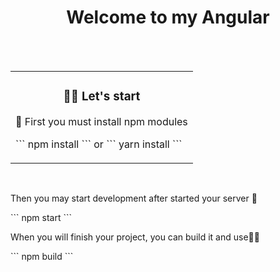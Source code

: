 <h1 align="center">Welcome to my Angular</h1>
<br>
<br>
<table align="center">
    <tbody>
        <tr>
            <td>
                <h3 align="center">👋🏼 Let's start</h3>
                <p>
                    📸&nbsp;First you must install npm modules
                </p>
                <p>
                ```
                npm install
                ```
                or
                ```
                yarn install
                ```
                </p>
            </td>
        </tr>
    <tbody>
</table>
<br>
<p>Then you may start development after started your server 🤔</p>
```
npm start
```
<p>When you will finish your project, you can build it and use👋🏼</p>
```
npm build
```
